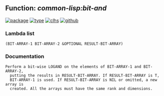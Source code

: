 ## Function: ***common-lisp:bit-and***
[![package](https://img.shields.io/badge/Package-COMMON--LISP-5f9ea0.svg?style=social&colorA=999999)](../) [![type](https://img.shields.io/badge/Type-Function-5f9ea0.svg?style=social&colorA=999999)](../#function) [![clhs](https://img.shields.io/badge/CLHS-BIT--AND-5f9ea0.svg?style=social&colorA=999999)](http://www.lispworks.com/documentation/HyperSpec/Body/f_bt_and.htm) [![github](https://img.shields.io/badge/GitHub-View_the_source-5f9ea0.svg?style=social&colorA=999999&logo=github)](https://github.com/sbcl/sbcl/blob/master/src/code/array.lisp/) 
### Lambda list
```
(BIT-ARRAY-1 BIT-ARRAY-2 &OPTIONAL RESULT-BIT-ARRAY)
```
### Documentation
```
Perform a bit-wise LOGAND on the elements of BIT-ARRAY-1 and BIT-ARRAY-2,
  putting the results in RESULT-BIT-ARRAY. If RESULT-BIT-ARRAY is T,
  BIT-ARRAY-1 is used. If RESULT-BIT-ARRAY is NIL or omitted, a new array is
  created. All the arrays must have the same rank and dimensions.
```
